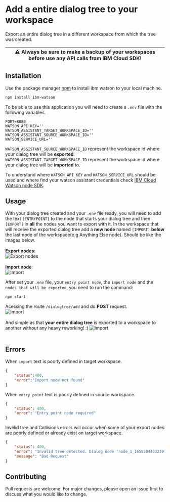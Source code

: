 # Add a entire dialog tree to your workspace

Export an entire dialog tree in a different workspace from which the tree was created.

| :warning: **Always** be sure to make a backup of your workspaces before use any API calls from IBM Cloud SDK! |
| --- |

## Installation

Use the package manager [npm](https://www.npmjs.com/package/ibm-watson) to install ibm watson to your local machine.

```bash
npm install ibm-watson
```

To be able to use this application you will need to create a `.env` file with the following variables.

```.env
PORT=8080
WATSON_API_KEY=''
WATSON_ASSISTANT_TARGET_WORKSPACE_ID=''
WATSON_ASSISTANT_SOURCE_WORKSPACE_ID=''
WATSON_SERVICE_URL=''
```

`WATSON_ASSISTANT_SOURCE_WORKSPACE_ID` represent the workspace id where your dialog tree will be **exported**.</br>
`WATSON_ASSISTANT_TARGET_WORKSPACE_ID` represent the workspace id where your dialog tree will be **imported** to.

To understand where `WATSON_API_KEY` and `WATSON_SERVICE_URL` should be used and where find your watson assistant credentials check [IBM Cloud Watson node SDK](https://github.com/watson-developer-cloud/node-sdk#assistant-v1).

## Usage

With your dialog tree created and your `.env` file ready, you will need to add the text `[ENTRYPOINT]` to the node that starts your dialog tree and then `[EXPORT]` in **all** the nodes you want to export with it. In the workspace that will receive the exported dialog tree add a **new node** named `[IMPORT]` **below** the last node of the workspace(e.g Anything Else node). Should be like the images below.</br></br>
**Export nodes**:</br>
![Export nodes](https://github.com/PedroSales117/node-ts-watson-add-dialog-service/blob/feature/addCreateDialogTree/readme/export_nodes.png?raw=true)</br></br>
**Import node**:</br>
![Import](https://github.com/PedroSales117/node-ts-watson-add-dialog-service/blob/feature/addCreateDialogTree/readme/import.png?raw=true)

After set your `.env` file, your `entry point node`, the `import node` and the `nodes that will be exported`, you need to run the command:

```bash
npm start
```

Acessing the route `/dialogtree/add` and do **POST** request.</br>
![Import](https://github.com/PedroSales117/node-ts-watson-add-dialog-service/blob/feature/addCreateDialogTree/readme/postman_request.png?raw=true)</br></br>
And simple as that **your entire dialog tree** is exported to a workspace to another without any heavy reworking! :)
![Import](https://github.com/PedroSales117/node-ts-watson-add-dialog-service/blob/feature/addCreateDialogTree/readme/updated_dialog_tree.png?raw=true)</br></br>

## Errors

When `import` text is poorly defined in target workspace.</br>

```json
{
    "status":400,
    "error":"Import node not found"
}
```

When `entry point` text is poorly defined in source workspace.</br>

```json
{
    "status": 400,
    "error": "Entry point node required"
}
```

Invelid tree and Collisions errors will occur when some of your export nodes are poorly defined or already exist on target workspace.</br>

```json
{
    "status": 400,
    "error": "Invalid tree detected. Dialog node 'node_1_1658504403239' is poorly defined. Check its parent or previous_sibling value.",
    "message": "Bad Request"
}
```

## Contributing

Pull requests are welcome. For major changes, please open an issue first to discuss what you would like to change.
